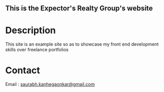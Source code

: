 This is the Expector's Realty Group's website
---

# Description

This site is an example site so as to showcase my front end development skills over freelance portfolios

# Contact

Email : saurabh.kanhegaonkar@gmail.com
